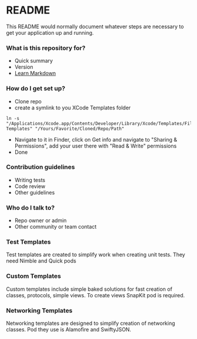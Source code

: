 # README #

This README would normally document whatever steps are necessary to get your application up and running.

### What is this repository for? ###

* Quick summary
* Version
* [Learn Markdown](https://bitbucket.org/tutorials/markdowndemo)

### How do I get set up? ###

* Clone repo
* create a symlink to you XCode Templates folder
```
ln -s "/Applications/Xcode.app/Contents/Developer/Library/Xcode/Templates/File Templates" "/Yours/Favorite/Cloned/Repo/Path"
```
* Navigate to it in Finder, click on Get info and navigate to "Sharing & Permissions", add your user there with "Read & Write" permissions
* Done

### Contribution guidelines ###

* Writing tests
* Code review
* Other guidelines

### Who do I talk to? ###

* Repo owner or admin
* Other community or team contact

### Test Templates ###

Test templates are created to simplify work when creating unit tests. They need Nimble and Quick pods

### Custom Templates ###

Custom templates include simple baked solutions for fast creation of classes, protocols, simple views. To create views SnapKit pod is required.

### Networking Templates ###

Networking templates are designed to simplify creation of networking classes. Pod they use is Alamofire and SwiftyJSON.